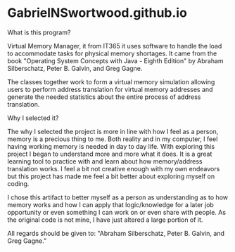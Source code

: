 # GabrielNSwortwood.github.io

What is this program?

Virtual Memory Manager, it from IT365 it uses software to handle the load to accommodate tasks for physical memory shortages. It came from the book "Operating System Concepts with Java - Eighth Edition" by Abraham Silberschatz, Peter B. Galvin, and Greg Gagne.

The classes together work to form a virtual memory simulation allowing users to perform address translation for virtual memory addresses and generate the needed statistics about the entire process of address translation.

Why I selected it?

The why I selected the project is more in line with how I feel as a person, memory is a precious thing to me. Both reality and in my computer, I feel having working memory is needed in day to day life. With exploring this project I began to understand more and more what it does. It is a great learning tool to practice with and learn about how memory/address translation works. I feel a bit not creative enough with my own endeavors but this project has made me feel a bit better about exploring myself on coding.

I chose this artifact to better myself as a person as understanding as to how memory works and how I can apply that logic/knowledge for a later job opportunity or even something I can work on or even share with people. As the original code is not mine, I have just altered a large portion of it.

All regards should be given to: "Abraham Silberschatz, Peter B. Galvin, and Greg Gagne."
